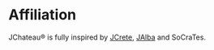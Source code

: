 # Affiliation
JChateau® is fully inspired by [JCrete](http://www.jcrete.org/), [JAlba](https://jalba.scot/) and SoCraTes.
